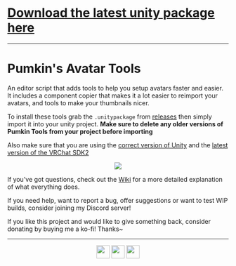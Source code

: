 # [Download the latest unity package here](https://github.com/rurre/PumkinsAvatarTools/releases/latest)
---------------------
# Pumkin's Avatar Tools
An editor script that adds tools to help you setup avatars faster and easier. It includes a component copier that makes it a lot easier to reimport your avatars, and tools to make your thumbnails nicer.

To install these tools grab the `.unitypackage` from [releases](https://github.com/rurre/PumkinsAvatarTools/releases/latest) then simply import it into your unity project.
**Make sure to delete any older versions of Pumkin Tools from your project before importing**

Also make sure that you are using the [correct version of Unity](https://docs.vrchat.com/docs/current-unity-version) and the [latest version of the VRChat SDK2](https://docs.vrchat.com/docs/setting-up-the-sdk)

<p align="center">
<img src="https://user-images.githubusercontent.com/16716633/81964925-fc580180-961f-11ea-887c-72ca63d26632.png"></img>
</p>

If you've got questions, check out the [Wiki](https://github.com/rurre/PumkinsAvatarTools/wiki) for a more detailed explanation of what everything does.

If you need help, want to report a bug, offer suggestions or want to test WIP builds, consider joining my Discord server!

If you like this project and would like to give something back, consider donating by buying me a ko-fi! Thanks~ 

---------------------------

<p align="center">
<a href="https://trello.com/b/hRlsDWAH/pumkins-avatar-tools"><img src="https://user-images.githubusercontent.com/16716633/81932289-3ca18a80-95f4-11ea-990d-4b1ee4378a3a.png" height="30"></a>
<a href="https://ko-fi.com/M4M1VOLP"><img src="https://www.ko-fi.com/img/githubbutton_sm.svg" height="30"></a>
<a href="https://discord.gg/7vyekJv"><img src="https://user-images.githubusercontent.com/16716633/81932291-3d3a2100-95f4-11ea-9867-febb84ff63e1.png" height="30"></a>
</p>
